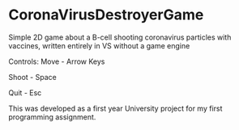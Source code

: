 # CoronaVirusDestroyerGame
Simple 2D game about a B-cell shooting coronavirus particles with vaccines, written entirely in VS without a game engine

Controls:
Move - Arrow Keys

Shoot - Space

Quit - Esc



This was developed as a first year University project for my first programming assignment.
